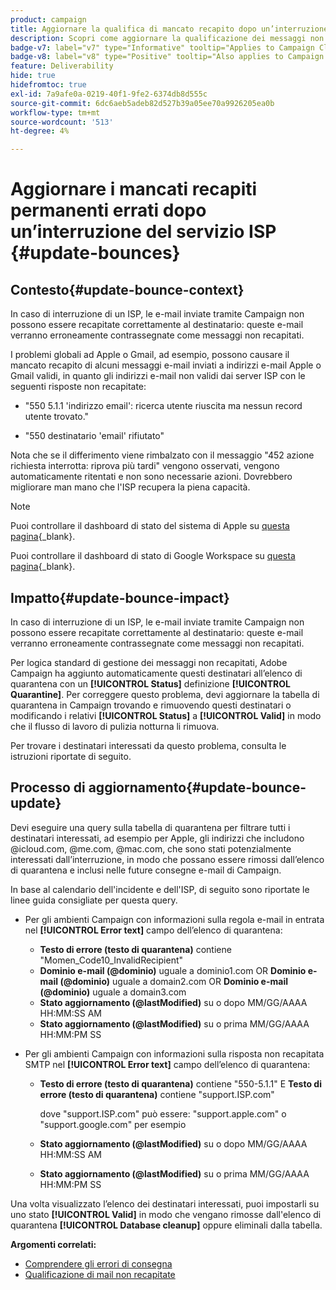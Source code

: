```yaml
---
product: campaign
title: Aggiornare la qualifica di mancato recapito dopo un’interruzione del servizio ISP
description: Scopri come aggiornare la qualificazione dei messaggi non recapitati dopo un’interruzione dell’ISP
badge-v7: label="v7" type="Informative" tooltip="Applies to Campaign Classic v7"
badge-v8: label="v8" type="Positive" tooltip="Also applies to Campaign v8"
feature: Deliverability
hide: true
hidefromtoc: true
exl-id: 7a9afe0a-0219-40f1-9fe2-6374db8d555c
source-git-commit: 6dc6aeb5adeb82d527b39a05ee70a9926205ea0b
workflow-type: tm+mt
source-wordcount: '513'
ht-degree: 4%

---
```


# Aggiornare i mancati recapiti permanenti errati dopo un’interruzione del servizio ISP {#update-bounces}



## Contesto{#update-bounce-context}

In caso di interruzione di un ISP, le e-mail inviate tramite Campaign non possono essere recapitate correttamente al destinatario: queste e-mail verranno erroneamente contrassegnate come messaggi non recapitati.

I problemi globali ad Apple o Gmail, ad esempio, possono causare il mancato recapito di alcuni messaggi e-mail inviati a indirizzi e-mail Apple o Gmail validi, in quanto gli indirizzi e-mail non validi dai server ISP con le seguenti risposte non recapitate:

* &quot;550 5.1.1 &#39;indirizzo email&#39;: ricerca utente riuscita ma nessun record utente trovato.&quot;

* &quot;550 destinatario &#39;email&#39; rifiutato&quot;

Nota che se il differimento viene rimbalzato con il messaggio &quot;452 azione richiesta interrotta: riprova più tardi&quot; vengono osservati, vengono automaticamente ritentati e non sono necessarie azioni. Dovrebbero migliorare man mano che l&#39;ISP recupera la piena capacità.

>[!NOTE]
>
>Puoi controllare il dashboard di stato del sistema di Apple su [questa pagina](https://www.apple.com/support/systemstatus/){_blank}.
>
>Puoi controllare il dashboard di stato di Google Workspace su [questa pagina](https://www.google.com/appsstatus#hl=en&amp;v=status){_blank}.

## Impatto{#update-bounce-impact}

In caso di interruzione di un ISP, le e-mail inviate tramite Campaign non possono essere recapitate correttamente al destinatario: queste e-mail verranno erroneamente contrassegnate come messaggi non recapitati.

Per logica standard di gestione dei messaggi non recapitati, Adobe Campaign ha aggiunto automaticamente questi destinatari all’elenco di quarantena con un **[!UICONTROL Status]** definizione **[!UICONTROL Quarantine]**. Per correggere questo problema, devi aggiornare la tabella di quarantena in Campaign trovando e rimuovendo questi destinatari o modificando i relativi **[!UICONTROL Status]** a **[!UICONTROL Valid]** in modo che il flusso di lavoro di pulizia notturna li rimuova.

Per trovare i destinatari interessati da questo problema, consulta le istruzioni riportate di seguito.

## Processo di aggiornamento{#update-bounce-update}

Devi eseguire una query sulla tabella di quarantena per filtrare tutti i destinatari interessati, ad esempio per Apple, gli indirizzi che includono @icloud.com, @me.com, @mac.com, che sono stati potenzialmente interessati dall’interruzione, in modo che possano essere rimossi dall’elenco di quarantena e inclusi nelle future consegne e-mail di Campaign.

In base al calendario dell&#39;incidente e dell&#39;ISP, di seguito sono riportate le linee guida consigliate per questa query.

* Per gli ambienti Campaign con informazioni sulla regola e-mail in entrata nel **[!UICONTROL Error text]** campo dell’elenco di quarantena:

   * **Testo di errore (testo di quarantena)** contiene &quot;Momen_Code10_InvalidRecipient&quot;
   * **Dominio e-mail (@dominio)** uguale a dominio1.com OR **Dominio e-mail (@dominio)** uguale a domain2.com OR **Dominio e-mail (@dominio)** uguale a domain3.com
   * **Stato aggiornamento (@lastModified)** su o dopo MM/GG/AAAA HH:MM:SS AM
   * **Stato aggiornamento (@lastModified)** su o prima MM/GG/AAAA HH:MM:PM SS

* Per gli ambienti Campaign con informazioni sulla risposta non recapitata SMTP nel **[!UICONTROL Error text]** campo dell’elenco di quarantena:

   * **Testo di errore (testo di quarantena)** contiene &quot;550-5.1.1&quot; E **Testo di errore (testo di quarantena)** contiene &quot;support.ISP.com&quot;

      dove &quot;support.ISP.com&quot; può essere: &quot;support.apple.com&quot; o &quot;support.google.com&quot; per esempio

   * **Stato aggiornamento (@lastModified)** su o dopo MM/GG/AAAA HH:MM:SS AM
   * **Stato aggiornamento (@lastModified)** su o prima MM/GG/AAAA HH:MM:PM SS


Una volta visualizzato l’elenco dei destinatari interessati, puoi impostarli su uno stato **[!UICONTROL Valid]** in modo che vengano rimosse dall&#39;elenco di quarantena **[!UICONTROL Database cleanup]** oppure eliminali dalla tabella.

**Argomenti correlati:**
* [Comprendere gli errori di consegna](understanding-delivery-failures.md)
* [Qualificazione di mail non recapitate](understanding-delivery-failures.md#bounce-mail-qualification)

